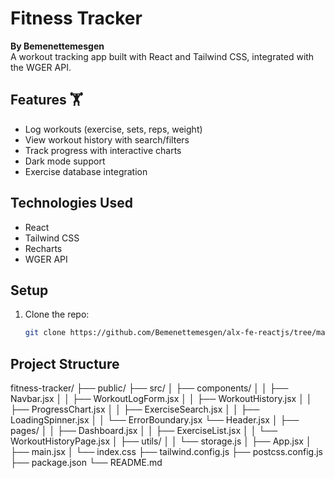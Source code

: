 # Fitness Tracker  
**By Bemenettemesgen**  
A workout tracking app built with React and Tailwind CSS, integrated with the WGER API.  

## Features 🏋️  
- Log workouts (exercise, sets, reps, weight)  
- View workout history with search/filters  
- Track progress with interactive charts  
- Dark mode support  
- Exercise database integration  

## Technologies Used  
- React  
- Tailwind CSS  
- Recharts  
- WGER API  

## Setup  
1. Clone the repo:  
   ```bash  
   git clone https://github.com/Bemenettemesgen/alx-fe-reactjs/tree/main/fitness-tracker

## Project Structure
fitness-tracker/
├── public/
├── src/
│   ├── components/
│   │   ├── Navbar.jsx
│   │   ├── WorkoutLogForm.jsx
│   │   ├── WorkoutHistory.jsx
│   │   ├── ProgressChart.jsx
│   │   ├── ExerciseSearch.jsx
│   │   ├── LoadingSpinner.jsx
│   │   └── ErrorBoundary.jsx
        └── Header.jsx
│   ├── pages/
│   │   ├── Dashboard.jsx
│   │   ├── ExerciseList.jsx
│   │   └── WorkoutHistoryPage.jsx
│   ├── utils/
│   │   └── storage.js
│   ├── App.jsx
│   ├── main.jsx
│   └── index.css
├── tailwind.config.js
├── postcss.config.js
├── package.json
└── README.md  